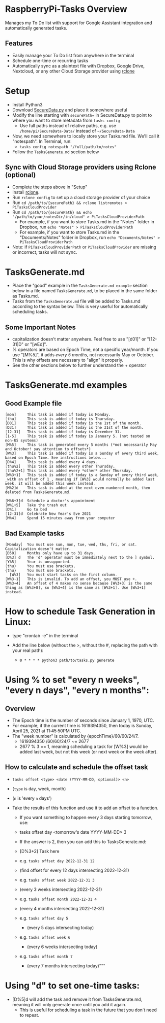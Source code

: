 # RaspberryPi-Tasks Overview
Manages my To Do list with support for Google Assistant integration and automatically generated tasks.

## Features
- Easily manage your To Do list from anywhere in the terminal
- Schedule one-time or recurring tasks
- Automatically sync as a plaintext file with Dropbox, Google Drive, Nextcloud, or any other Cloud Storage provider using [rclone](https://rclone.org/install/)

# Setup
- Install Python3
- Download [SecureData.py](https://github.com/tylerjwoodfin/SecureData) and place it somewhere useful 
- Modify the line starting with `securePath=` in SecureData.py to point to where you want to store metadata from `tasks config`
  - Use full paths instead of relative paths, e.g. use `/home/pi/SecureData-Data/` instead of `~/SecureData-Data`
- Now, we need somewhere to locally store your Tasks.md file. We'll call it "notespath". In Terminal, run:
  - `tasks config notespath "/full/path/to/notes"`
- Follow the `TasksGenerate.md` section below

## Sync with Cloud Storage providers using Rclone (optional)
- Complete the steps above in "Setup"
- Install [rclone](https://rclone.org/install/).
- Run `rclone config` to set up a cloud storage provider of your choice
- Run `cd /path/to/{securePath} && rclone listremotes > PiTasksCloudProvider`
- Run `cd /path/to/{securePath} && echo "/path/to/your/notesDir/in/cloud" > PiTasksCloudProviderPath`
  - For example, if you want to store Tasks.md in the "Notes" folder in Dropbox, run `echo "Notes" > PiTasksCloudProviderPath`
  - For example, if you want to store Tasks.md in the "Documents/Notes" folder in Dropbox, run `echo "Documents/Notes" > PiTasksCloudProviderPath`
- Note: if `PiTasksCloudProviderPath` or `PiTasksCloudProvider` are missing or incorrect, tasks will not sync.

# TasksGenerate.md
- Place the "good" example in the `TasksGenerate.md example` section below in a file named `TasksGenerate.md`, to be placed in the same folder as Tasks.md. 
- Tasks from the `TasksGenerate.md` file will be added to Tasks.md according to the syntax below. This is very useful for automatically scheduling tasks.

## Some Important Notes
- capitalization doesn't matter anywhere. Feel free to use "[d01]" or "[12-31]D" or "[wEd]".
- % operators are based on Epoch Time, not a specific year/month. If you use "[M%5]", it adds *every 5 months*, not necessarily May or October. This is why offsets are necessary to "align" it properly.
- See the other sections below to further understand the + operator

# TasksGenerate.md examples

## Good Example file
```
[mon]     This task is added if today is Monday.
[thu]     This task is added if today is Thursday.
[D01]     This task is added if today is the 1st of the month.
[D31]     This task is added if today is the 31st of the month.
[12-31]   This task is added if today is December 31.
[1-5]     This task is added if today is January 5. (not tested on non-US systems)
[M%5]     This task is generated every 5 months (*not necessarily May and October! pay attention to offsets*)
[W%3]     This task is added if today is a Sunday of every third week, based on Epoch Time. See instructions below...
[D%4]     This task is added every 4 days.
[thu%2]   This task is added every other Thursday.
[thu%2+1] This task is added every *other* other Thursday.
[W%3+1]   This task is added if today is a Sunday of every third week, _with an offset of 1_, meaning if [W%3] would normally be added last week, it will be added this week instead.
[M%2]d    This task is added at the next even-numbered month, then deleted from TasksGenerate.md. 

[M%6+3]d  Schedule a doctor's appointment
[W%1+5]   Take the trash out
[D%1]     Go to bed
[12-31]d  Celebrate New Year's Eve 2021
[M%4]     Spend 15 minutes away from your computer
```

## Bad Example tasks
```
[Monday]  You must use sun, mon, tue, wed, thu, fri, or sat. Capitalization doesn't matter.
[D50]     Months only have up to 31 days.
[D%3] d   The 'd' operator must be immediately next to the ] symbol. 
[Y%5]     Year is unsupported.
(thu)     You must use brackets.
{thu}     You must use brackets.
  [W%3]   You must start tasks on the first column.
[W%3-1]   This is invalid. To add an offset, you MUST use +.
[W%3+4]   An offset of 4 makes no sense because [W%3+3] is the same thing as [W%3+0], so [W%3+4] is the same as [W%3+1]. Use [W%3+1] instead.
```

# How to schedule Task Generation in Linux:
- type "crontab -e" in the terminal

- Add the line below (without the >, without the #, replacing the path with your real path):
  - `0 * * * * python3 path/to/tasks.py generate`


# Using % to set "every n weeks", "every n days", "every n months":
## Overview
- The Epoch time is the number of seconds since January 1, 1970, UTC.
- For example, if the current time is 1619394350, then today is Sunday, April 25, 2021 at 11:45:50PM UTC.
- The "week number" is calculated by {epochTime}/60/60/24/7.
    - 1619394350 /60/60/24/7 ~= 2677
    - 2677 % 3 == 1, meaning scheduling a task for [W%3] would be added last week, but not this week (or next week or the week after).

## How to calculate and schedule the offset task
- `tasks offset <type> <date (YYYY-MM-DD, optional)> <n>`
- (`type` is day, week, month)
- (`n` is 'every `n` days')

- Take the results of this function and use it to add an offset to a function.
  - If you want something to happen every 3 days starting tomorrow, use:
  - tasks offset day <tomorrow's date YYYY-MM-DD> 3

  - If the answer is 2, then you can add this to TasksGenerate.md:
  - [D%3+2] Task here
  
  - e.g. `tasks offset day 2022-12-31 12`
  - (find offset for every 12 days intersecting 2022-12-31)

  - e.g. `tasks offset week 2022-12-31 3`
  - (every 3 weeks intersecting 2022-12-31)

  - e.g. `tasks offset month 2022-12-31 4`
  - (every 4 months intersecting 2022-12-31)

  - e.g. `tasks offset day 5`
    - (every 5 days intersecting today)

  - e.g. `tasks offset week 6`
    - (every 6 weeks intersecting today)

  - e.g. `tasks offset month 7`
    - (every 7 months intersecting today)"""

# Using "d" to set one-time tasks:
- [D%5]d will add the task and remove it from TasksGenerate.md, meaning it will only generate once until you add it again.
  - This is useful for scheduling a task in the future that you don't need to repeat.
